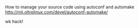 How to manage your source code using autoconf and automake
http://mij.oltrelinux.com/devel/autoconf-automake/

wk hack!
